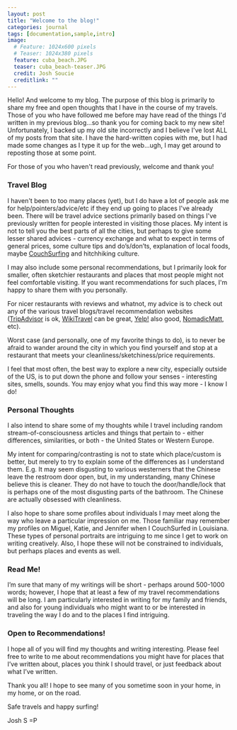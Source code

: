 ```yaml
---
layout: post
title: "Welcome to the blog!"
categories: journal
tags: [documentation,sample,intro]
image:
  # Feature: 1024x600 pixels
  # Teaser: 1024x380 pixels
  feature: cuba_beach.JPG
  teaser: cuba_beach-teaser.JPG
  credit: Josh Soucie
  creditlink: ""
---
```


Hello! And welcome to my blog. The purpose of this blog is primarily to share my free and open thoughts that I have in the course of my travels. Those of you who have followed me before may have read of the things I'd written in my previous blog...so thank you for coming back to my new site! Unfortunately, I backed up my old site incorrectly and I believe I've lost ALL of my posts from that site. I have the hard-written copies with me, but I had made some changes as I type it up for the web...ugh, I may get around to reposting those at some point.

For those of you who haven't read previously, welcome and thank you!

### Travel Blog

I haven't been to too many places (yet), but I do have a lot of people ask me for help/pointers/advice/etc if they end up going to places I've already been. There will be travel advice sections primarily based on things I've previously written for people interested in visiting those places. My intent is not to tell you the best parts of all the cities, but perhaps to give some lesser shared advices - currency exchange and what to expect in terms of general prices, some culture tips and do’s/don’ts, explanation of local foods, maybe [CouchSurfing](https://www.couchsurfing.com/) and hitchhiking culture.

I may also include some personal recommendations, but I primarily look for smaller, often sketchier restaurants and places that most people might not feel comfortable visiting. If you want recommendations for such places, I'm happy to share them with you personally.

For nicer restaurants with reviews and whatnot, my advice is to check out any of the various travel blogs/travel recommendation websites ([TripAdvisor](https://www.tripadvisor.com/) is ok, [WikiTravel](http://wikitravel.org/en/Main_Page) can be great, [Yelp!](https://www.yelp.com/) also good, [NomadicMatt](https://www.nomadicmatt.com/), etc).

Worst case (and personally, one of my favorite things to do), is to never be afraid to wander around the city in which you find yourself and stop at a restaurant that meets your cleanliness/sketchiness/price requirements.

I feel that most often, the best way to explore a new city, especially outside of the US, is to put down the phone and follow your senses - interesting sites, smells, sounds. You may enjoy what you find this way more - I know I do!

### Personal Thoughts

I also intend to share some of my thoughts while I travel including random stream-of-consciousness articles and things that pertain to - either differences, similarities, or both - the United States or Western Europe.

My intent for comparing/contrasting is not to state which place/custom is better, but merely to try to explain some of the differences as I understand them. E.g. It may seem disgusting to various westerners that the Chinese leave the restroom door open, but, in my understanding, many Chinese believe this is cleaner. They do not have to touch the door/handle/lock that is perhaps one of the most disgusting parts of the bathroom. The Chinese are actually obsessed with cleanliness.

I also hope to share some profiles about individuals I may meet along the way who leave a particular impression on me. Those familiar may remember my profiles on Miguel, Katie, and Jennifer when I CouchSurfed in Louisiana. These types of personal portraits are intriguing to me since I get to work on writing creatively. Also, I hope these will not be constrained to individuals, but perhaps places and events as well.

### Read Me!

I’m sure that many of my writings will be short - perhaps around 500-1000 words; however, I hope that at least a few of my travel recommendations will be long. I am particularly interested in writing for my family and friends, and also for young individuals who might want to or be interested in traveling the way I do and to the places I find intriguing.

### Open to Recommendations!

I hope all of you will find my thoughts and writing interesting. Please feel free to write to me about recommendations you might have for places that I’ve written about, places you think I should travel, or just feedback about what I’ve written.

Thank you all! I hope to see many of you sometime soon in your home, in my home, or on the road.

Safe travels and happy surfing!

Josh S =P
